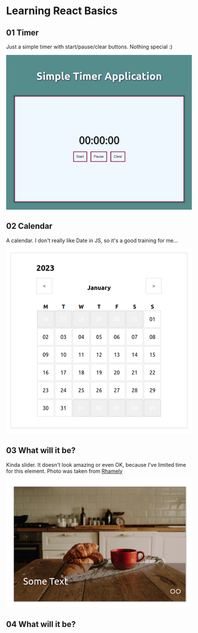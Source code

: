 # Learning React Basics

## 01 Timer

Just a simple timer with start/pause/clear buttons. Nothing special :)

![Screenshot](screens/timer.png)

## 02 Calendar

A calendar. I don't really like Date in JS, so it's a good training for me...

![Screenshot](screens/calendar.png)

## 03 What will it be?

Kinda slider. It doesn't look amazing or even OK, because I've limited time for this element. 
Photo was taken from 
[Rhamely](https://unsplash.com/@rhamely?utm_source=unsplash&utm_medium=referral&utm_content=creditCopyText) 

![Screenshot](screens/slider.png)

## 04 What will it be?